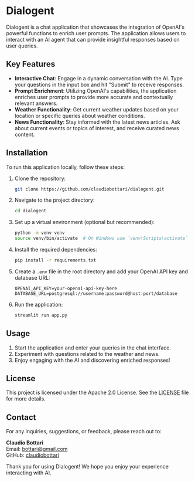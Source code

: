 # Dialogent

Dialogent is a chat application that showcases the integration of OpenAI's powerful functions to enrich user prompts. The application allows users to interact with an AI agent that can provide insightful responses based on user queries.

## Key Features

- **Interactive Chat**: Engage in a dynamic conversation with the AI. Type your questions in the input box and hit "Submit" to receive responses.
- **Prompt Enrichment**: Utilizing OpenAI's capabilities, the application enriches user prompts to provide more accurate and contextually relevant answers.
- **Weather Functionality**: Get current weather updates based on your location or specific queries about weather conditions.
- **News Functionality**: Stay informed with the latest news articles. Ask about current events or topics of interest, and receive curated news content.

## Installation

To run this application locally, follow these steps:

1. Clone the repository:

   ```bash
   git clone https://github.com/claudiobottari/dialogent.git
   ```

2. Navigate to the project directory:

   ```bash
   cd dialogent
   ```

3. Set up a virtual environment (optional but recommended):

   ```bash
   python -m venv venv
   source venv/bin/activate  # On Windows use `venv\Scripts\activate`
   ```

4. Install the required dependencies:

   ```bash
   pip install -r requirements.txt
   ```

5. Create a `.env` file in the root directory and add your OpenAI API key and database URL:

   ```dotenv
   OPENAI_API_KEY=your-openai-api-key-here
   DATABASE_URL=postgresql://username:password@host:port/database
   ```

6. Run the application:

   ```bash
   streamlit run app.py
   ```

## Usage

1. Start the application and enter your queries in the chat interface.
2. Experiment with questions related to the weather and news.
3. Enjoy engaging with the AI and discovering enriched responses!

## License

This project is licensed under the Apache 2.0 License. See the [LICENSE](LICENSE) file for more details.

## Contact

For any inquiries, suggestions, or feedback, please reach out to:

**Claudio Bottari**  
Email: [bottari@gmail.com](mailto:bottari@gmail.com)  
GitHub: [claudiobottari](https://github.com/claudiobottari)

Thank you for using Dialogent! We hope you enjoy your experience interacting with AI.